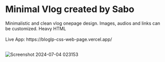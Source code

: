 <h1>Minimal Vlog created by Sabo</h1>
Minimalistic and clean vlog onepage design. Images, audios and links can be customized. Heavy HTML
<br>
<br>
Live App: https://bloglp-css-web-page.vercel.app/
<br>
<br>

![Screenshot 2024-07-04 023153](https://github.com/JDsabo/vloglp-html-web/assets/82731778/e72b227d-0925-4537-af5a-958a6becce88)
